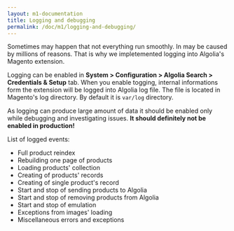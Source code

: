 ```yaml
---
layout: m1-documentation
title: Logging and debugging
permalink: /doc/m1/logging-and-debugging/
---
```


Sometimes may happen that not everything run smoothly. In may be caused by millions of reasons. That is why we impletemented logging into Algolia's Magento extension.

Logging can be enabled in **System > Configuration > Algolia Search > Credentials & Setup** tab. When you enable togging, internal informations form the extension will be logged into Algolia log file. The file is located in Magento's log directory. By default it is `var/log` directory.

As logging can produce large amount of data  it should be enabled only while debugging and investigating issues. **It should definitely not be enabled in production!**

List of logged events:

- Full product reindex
- Rebuilding one page of products
- Loading products' collection
- Creating of products' records
- Creating of single product's record
- Start and stop of sending products to Algolia
- Start and stop of removing products from Algolia
- Start and stop of emulation
- Exceptions from images' loading
- Miscellaneous errors and exceptions
